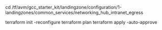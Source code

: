 cd /tf/avm/gcc_starter_kit/landingzone/configuration/1-landingzones/common_services/networking_hub_intranet_egress

terraform init -reconfigure
terraform plan
terraform apply -auto-approve

